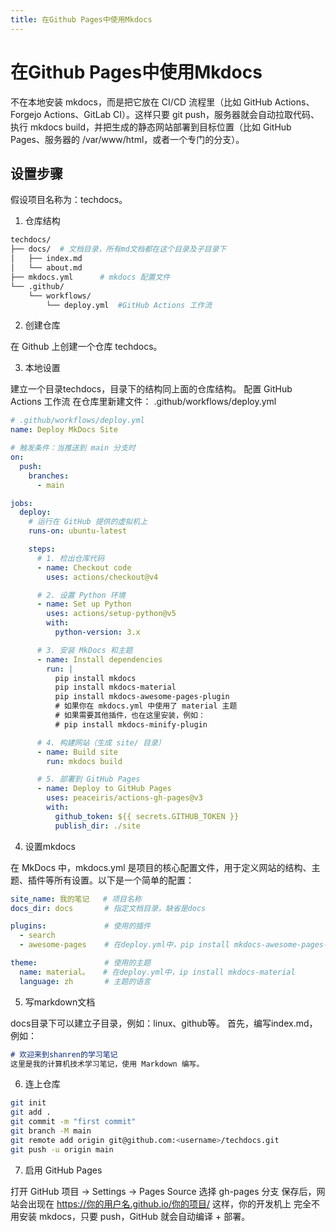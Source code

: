 ```yaml
---
title: 在Github Pages中使用Mkdocs
---
```


# 在Github Pages中使用Mkdocs

不在本地安装 mkdocs，而是把它放在 CI/CD 流程里（比如 GitHub Actions、Forgejo Actions、GitLab CI）。这样只要 git push，服务器就会自动拉取代码、执行 mkdocs build，并把生成的静态网站部署到目标位置（比如 GitHub Pages、服务器的 /var/www/html，或者一个专门的分支）。

## 设置步骤 
假设项目名称为：techdocs。

1. 仓库结构

 ```bash
 techdocs/
 ├── docs/  # 文档目录，所有md文档都在这个目录及子目录下
 │   ├── index.md  
 │   └── about.md
 ├── mkdocs.yml      # mkdocs 配置文件
 └── .github/
     └── workflows/
         └── deploy.yml  #GitHub Actions 工作流
 ```

2. 创建仓库


在 Github 上创建一个仓库 techdocs。

3. 本地设置


建立一个目录techdocs，目录下的结构同上面的仓库结构。
配置 GitHub Actions 工作流
在仓库里新建文件： .github/workflows/deploy.yml
```yaml
# .github/workflows/deploy.yml
name: Deploy MkDocs Site

# 触发条件：当推送到 main 分支时
on:
  push:
    branches:
      - main

jobs:
  deploy:
    # 运行在 GitHub 提供的虚拟机上
    runs-on: ubuntu-latest

    steps:
      # 1. 检出仓库代码
      - name: Checkout code
        uses: actions/checkout@v4

      # 2. 设置 Python 环境
      - name: Set up Python
        uses: actions/setup-python@v5
        with:
          python-version: 3.x

      # 3. 安装 MkDocs 和主题
      - name: Install dependencies
        run: |
          pip install mkdocs
          pip install mkdocs-material
          pip install mkdocs-awesome-pages-plugin
          # 如果你在 mkdocs.yml 中使用了 material 主题
          # 如果需要其他插件，也在这里安装，例如：
          # pip install mkdocs-minify-plugin

      # 4. 构建网站（生成 site/ 目录）
      - name: Build site
        run: mkdocs build

      # 5. 部署到 GitHub Pages
      - name: Deploy to GitHub Pages
        uses: peaceiris/actions-gh-pages@v3
        with:
          github_token: ${{ secrets.GITHUB_TOKEN }}
          publish_dir: ./site
```

4. 设置mkdocs

在 MkDocs 中，mkdocs.yml 是项目的核心配置文件，用于定义网站的结构、主题、插件等所有设置。以下是一个简单的配置：
```yaml
site_name: 我的笔记   # 项目名称
docs_dir: docs       # 指定文档目录，缺省是docs

plugins:             # 使用的插件
  - search
  - awesome-pages    # 在deploy.yml中，pip install mkdocs-awesome-pages-plugin

theme:               # 使用的主题
  name: material。   # 在deploy.yml中，ip install mkdocs-material
  language: zh       # 主题的语言
``` 


5. 写markdown文档

docs目录下可以建立子目录，例如：linux、github等。
首先，编写index.md，例如：
```markdown
# 欢迎来到shanren的学习笔记
这里是我的计算机技术学习笔记，使用 Markdown 编写。
``` 


6. 连上仓库

```bash
git init
git add .
git commit -m "first commit"
git branch -M main
git remote add origin git@github.com:<username>/techdocs.git
git push -u origin main
```

7. 启用 GitHub Pages
   
打开 GitHub 项目 → Settings → Pages
Source 选择 gh-pages 分支
保存后，网站会出现在 https://你的用户名.github.io/你的项目/
这样，你的开发机上 完全不用安装 mkdocs，只要 push，GitHub 就会自动编译 + 部署。
